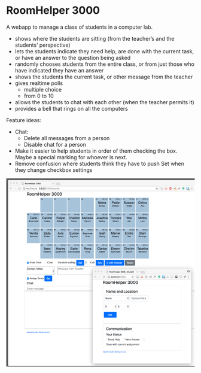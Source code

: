 # RoomHelper 3000

A webapp to manage a class of students in a computer lab.

- shows where the students are sitting (from the teacher’s and the students’ perspective)
- lets the students indicate they need help, are done with the current task, or have an answer to the question being asked
- randomly chooses students from the entire class, or from just those who have indicated they have an answer
- shows the students the current task, or other message from the teacher
- gives realtime polls
    - multiple choice
    - from 0 to 10
- allows the students to chat with each other (when the teacher permits it)
- provides a bell that rings on all the computers

Feature ideas:

- Chat:
    - Delete all messages from a person
    - Disable chat for a person
- Make it easier to help students in order of them checking the box. Maybe a special marking for whoever is next.
- Remove confusion where students think they have to
push Set when they change checkbox settings

![Screen shot](screen1-large.png)
